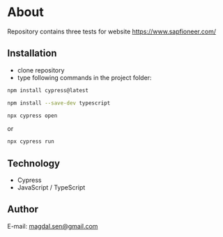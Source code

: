 # About

Repository contains three tests for website https://www.sapfioneer.com/

## Installation

- clone repository
- type following commands in the project folder:

```bash
npm install cypress@latest
```
```bash
npm install --save-dev typescript
```
```bash
npx cypress open
```
or
```bash
npx cypress run
```

## Technology

- Cypress
- JavaScript / TypeScript

## Author

E-mail: magdal.sen@gmail.com
